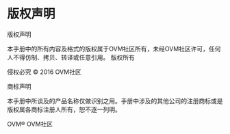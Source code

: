 # 版权声明

版权声明

本手册中的所有内容及格式的版权属于OVM社区所有，未经OVM社区许可，任何人不得仿制、拷贝、转译或任意引用。
版权所有 

侵权必究 © 2016 OVM社区

商标声明

本手册中所谈及的产品名称仅做识别之用。手册中涉及的其他公司的注册商标或是版权属各商标注册人所有，恕不逐一列明。

OVM® OVM社区

